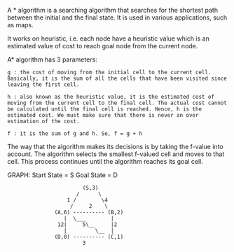 A * algorithm is a searching algorithm that searches for the shortest path between the initial and the final state. It is used in various applications, such as maps.

It works on heuristic, i.e. each node have a heuristic value which is an estimated value of cost to reach goal node from the current node.

A* algorithm has 3 parameters:

    g : the cost of moving from the initial cell to the current cell. Basically, it is the sum of all the cells that have been visited since leaving the first cell.

    h : also known as the heuristic value, it is the estimated cost of moving from the current cell to the final cell. The actual cost cannot be calculated until the final cell is reached. Hence, h is the estimated cost. We must make sure that there is never an over estimation of the cost.

    f : it is the sum of g and h. So, f = g + h

The way that the algorithm makes its decisions is by taking the f-value into account. The algorithm selects the smallest f-valued cell and moves to that cell. This process continues until the algorithm reaches its goal cell.

GRAPH:
Start State = S     Goal State = D

                            (S,3)
                          /      \
                       1 /        \4
                        /     2    \
                   (A,6) ---------- (B,2)
                      |  \___        |
                    12|     5\__     |2
                      |         \__  |
                   (D,0) ---------- (C,1)
                            3

